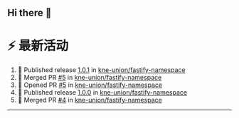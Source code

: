 ## Hi there 👋

<!--

**Here are some ideas to get you started:**

🙋‍♀️ A short introduction - what is your organization all about?
🌈 Contribution guidelines - how can the community get involved?
👩‍💻 Useful resources - where can the community find your docs? Is there anything else the community should know?
🍿 Fun facts - what does your team eat for breakfast?
🧙 Remember, you can do mighty things with the power of [Markdown](https://docs.github.com/github/writing-on-github/getting-started-with-writing-and-formatting-on-github/basic-writing-and-formatting-syntax)
-->


# ⚡ 最新活动

<!--START_SECTION:activity-->
1. 🚀 Published release [1.0.1](https://github.com/kne-union/fastify-namespace/releases/tag/1.0.1) in [kne-union/fastify-namespace](https://github.com/kne-union/fastify-namespace)
2. 🎉 Merged PR [#5](https://github.com/kne-union/fastify-namespace/pull/5) in [kne-union/fastify-namespace](https://github.com/kne-union/fastify-namespace)
3. 💪 Opened PR [#5](https://github.com/kne-union/fastify-namespace/pull/5) in [kne-union/fastify-namespace](https://github.com/kne-union/fastify-namespace)
4. 🚀 Published release [1.0.0](https://github.com/kne-union/fastify-namespace/releases/tag/1.0.0) in [kne-union/fastify-namespace](https://github.com/kne-union/fastify-namespace)
5. 🎉 Merged PR [#4](https://github.com/kne-union/fastify-namespace/pull/4) in [kne-union/fastify-namespace](https://github.com/kne-union/fastify-namespace)
<!--END_SECTION:activity-->

---
